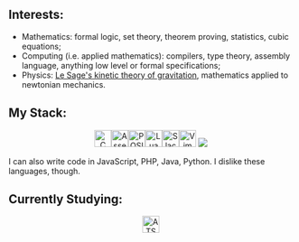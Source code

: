 

## Interests:

* Mathematics: formal logic, set theory, theorem proving, statistics, cubic equations;
* Computing (i.e. applied mathematics): compilers, type theory, assembly language, anything low level or formal specifications;
* Physics: [Le Sage's kinetic theory of gravitation](http://publica-sbi.if.usp.br/PDFs/pd1616.pdf), mathematics applied to newtonian mechanics.

## My Stack:

<center>
<img src="https://cdn.jsdelivr.net/gh/devicons/devicon@latest/icons/c/c-original.svg" alt="C" title="C" height="30" /><img src="https://cdn.hackr.io/uploads/topics/1507565940Mt96nRTIF8.png" alt="Assembly Language" title="Assembly Language" height="30"/><img src="https://cdn.jsdelivr.net/gh/devicons/devicon@latest/icons/bash/bash-original.svg" alt="POSIX Shell Script (e.g. Bash)" title="POSIX Shell Scripting (e.g. Bash)" height="30"/><img src="https://cdn.jsdelivr.net/gh/devicons/devicon@latest/icons/lua/lua-original.svg" alt="Lua" title="Lua" height="30"/><img src="https://upload.wikimedia.org/wikipedia/commons/3/34/Slackware_logo.svg" alt="Slackware Linux" title="Slackware Linux" height="30"/><img src="https://cdn.jsdelivr.net/gh/devicons/devicon@latest/icons/vim/vim-original.svg" alt="Vim" title="Vim" height="30"/>



<img src="https://github-readme-stats.vercel.app/api/top-langs/?username=rfelipe03&layout=compact"/>


  
</center>

I can also write code in JavaScript, PHP, Java, Python. I dislike these languages, though.

## Currently Studying:

<center>
<a href="https://www.cs.bu.edu/~hwxi/atslangweb/"><img src="https://www.cs.bu.edu/~hwxi/atslangweb/MYDATA/theLogo.png" alt="ATS2" title="ATS2" height="30"/></a>
</center>

